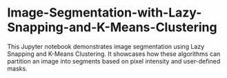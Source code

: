 # Image-Segmentation-with-Lazy-Snapping-and-K-Means-Clustering
This Jupyter notebook demonstrates image segmentation using Lazy Snapping and K-Means Clustering. It showcases how these algorithms can partition an image into segments based on pixel intensity and user-defined masks. 
